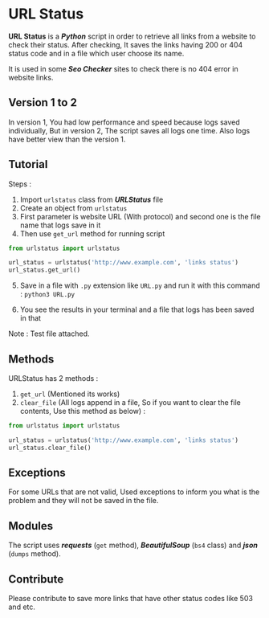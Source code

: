 # URL Status

**URL Status** is a ***Python*** script in order to retrieve all links from a website to check their status. After checking, It saves the links having 200 or 404 status code and in a file which user choose its name.

It is used in some ***Seo Checker*** sites to check there is no 404 error in website links.

## Version 1 to 2

In version 1, You had low performance and speed because logs saved individually, But in version 2, The script saves all logs one time.
Also logs have better view than the version 1.

## Tutorial

Steps :

1. Import `urlstatus` class from ***URLStatus*** file 
2. Create an object from `urlstatus`
3. First parameter is website URL (With protocol) and second one is the file name that logs save in it
4. Then use `get_url` method for running script
```python
from urlstatus import urlstatus

url_status = urlstatus('http://www.example.com', 'links status')
url_status.get_url()
```
5. Save in a file with `.py` extension like `URL.py` and run it with this command :
`python3 URL.py`

6. You see the results in your terminal and a file that logs has been saved in that 

Note : Test file attached.

## Methods

URLStatus has 2 methods :

1. `get_url` (Mentioned its works)
2. `clear_file` (All logs append in a file, So if you want to clear the file contents, Use this method as below) :
```python
from urlstatus import urlstatus

url_status = urlstatus('http://www.example.com', 'links status')
url_status.clear_file()
```

## Exceptions

For some URLs that are not valid, Used exceptions to inform you what is the problem and they will not be saved in the file.

## Modules

The script uses ***requests*** (`get` method), ***BeautifulSoup*** (`bs4` class) and ***json*** (`dumps` method).

## Contribute
Please contribute to save more links that have other status codes like 503 and etc.
